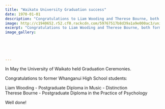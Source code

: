 ```yaml
---
title: "Waikato University Graduation success"
date: 1970-01-01
description: "Congratulations to Liam Wooding and Therese Bourne, both former WHS students, who graduated from the University of Waikato in May 2017."
image: http://c1940652.r52.cf0.rackcdn.com/59767517b8d39a1a9e000ac3/university-of-waikato-logoFOR-WEB.jpg
excerpt: "Congratulations to Liam Wooding and Therese Bourne, both former WHS students, who graduated from the University of Waikato in May 2017."
image_gallery:
    
    
    
    
    
---
```


<p>In May the University of Waikato held Graduation Ceremonies.</p>
<p>Congratulations to former Whanganui High School students:</p>
<p>Liam Wooding - Postgraduate Diploma in Music - Distinction<br />Therese Bourne - Postgraduate Diploma in the Practice of Psychology</p>
<p>Well done!</p>

